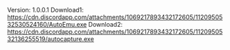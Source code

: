 Version: 1.0.0.1
Download1: https://cdn.discordapp.com/attachments/1069217893432172605/1120950532530524160/AutoEmu.exe
Download2: https://cdn.discordapp.com/attachments/1069217893432172605/1120950532136255519/autocapture.exe
